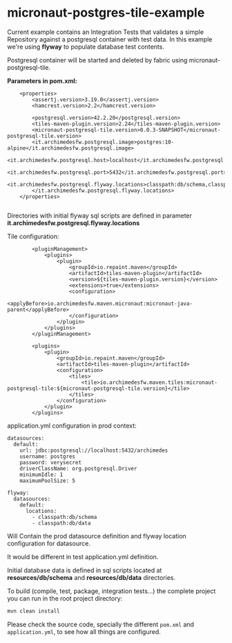 # micronaut-postgres-tile-example

Current example contains an Integration Tests that validates a simple Repository against a postgresql container with test data.
In this example we're using **flyway** to populate database test contents.

Postgresql container will be started and deleted by fabric using micronaut-postgresql-tile.

**Parameters in pom.xml:**
```
    <properties>
        <assertj.version>3.19.0</assertj.version>
        <hamcrest.version>2.2</hamcrest.version>

        <postgresql.version>42.2.20</postgresql.version>
        <tiles-maven-plugin.version>2.24</tiles-maven-plugin.version>
        <micronaut-postgresql-tile.version>0.0.3-SNAPSHOT</micronaut-postgresql-tile.version>
        <it.archimedesfw.postgresql.image>postgres:10-alpine</it.archimedesfw.postgresql.image>
        <it.archimedesfw.postgresql.host>localhost</it.archimedesfw.postgresql.host>
        <it.archimedesfw.postgresql.port>5432</it.archimedesfw.postgresql.port>
        <it.archimedesfw.postgresql.flyway.locations>classpath:db/schema,classpath:db/data
        </it.archimedesfw.postgresql.flyway.locations>
    </properties>


```
Directories with initial flyway sql scripts are defined in parameter **it.archimedesfw.postgresql.flyway.locations**

Tile configuration:

```
        <pluginManagement>
            <plugins>
                <plugin>
                    <groupId>io.repaint.maven</groupId>
                    <artifactId>tiles-maven-plugin</artifactId>
                    <version>${tiles-maven-plugin.version}</version>
                    <extensions>true</extensions>
                    <configuration>
                        <applyBefore>io.archimedesfw.maven.micronaut:micronaut-java-parent</applyBefore>
                    </configuration>
                </plugin>
            </plugins>
        </pluginManagement>

        <plugins>
            <plugin>
                <groupId>io.repaint.maven</groupId>
                <artifactId>tiles-maven-plugin</artifactId>
                <configuration>
                    <tiles>
                        <tile>io.archimedesfw.maven.tiles:micronaut-postgresql-tile:${micronaut-postgresql-tile.version}</tile>
                    </tiles>
                </configuration>
            </plugin>
        </plugins>
```

application.yml configuration in prod context:
```
datasources:
  default:
    url: jdbc:postgresql://localhost:5432/archimedes
    username: postgres
    password: verysecret
    driverClassName: org.postgresql.Driver
    minimumIdle: 1
    maximumPoolSize: 5

flyway:
  datasources:
    default:
      locations:
        - classpath:db/schema
        - classpath:db/data
```
Will Contain the prod datasource definition and flyway location configuration for datasource.

It would be different in test application.yml definition.


Initial database data is defined in sql scripts located at **resources/db/schema** and **resources/db/data** directories.

To build (compile, test, package, integration tests...) the complete project you can run in the root project directory:

 ```bash
mvn clean install
```

Please check the source code, specially the different `pom.xml` and `application.yml`, to see how all things are configured.
